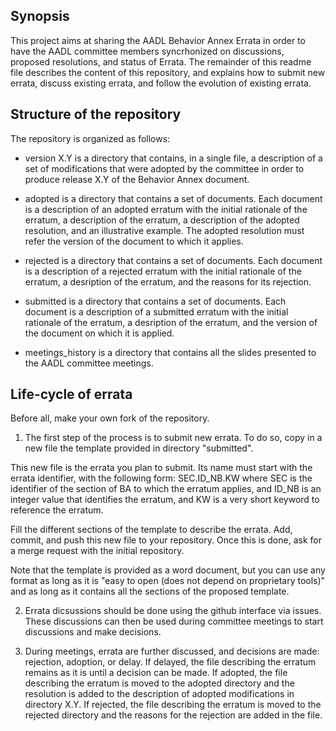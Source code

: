## Synopsis

This project aims at sharing the AADL Behavior Annex Errata in order
to have the AADL committee members syncrhonized on discussions,
proposed resolutions, and status of Errata. The remainder of this
readme file describes the content of this repository, and explains how
to submit new errata, discuss existing errata, and follow the
evolution of existing errata.

## Structure of the repository

The repository is organized as follows: 

- version X.Y is a directory that contains, in a single file, a
description of a set of modifications that were adopted by the
committee in order to produce release X.Y of the Behavior Annex
document.

- adopted is a directory that contains a set of documents. Each
  document is a description of an adopted erratum with the initial
  rationale of the erratum, a description of the erratum, a
  description of the adopted resolution, and an illustrative
  example. The adopted resolution must refer the version of the
  document to which it applies.

- rejected is a directory that contains a set of documents. Each
  document is a description of a rejected erratum with the initial
  rationale of the erratum, a desription of the erratum, and the
  reasons for its rejection.

- submitted is a directory that contains a set of documents. Each
  document is a description of a submitted erratum with the initial
  rationale of the erratum, a desription of the erratum, and the
  version of the document on which it is applied.

- meetings_history is a directory that contains all the slides
  presented to the AADL committee meetings.

## Life-cycle of errata

Before all, make your own fork of the repository.

1) The first step of the process is to submit new errata. To do so, copy
in a new file the template provided in directory "submitted". 

This new file is the errata you plan to submit. Its name must start
with the errata identifier, with the following form: SEC.ID_NB.KW
where SEC is the identifier of the section of BA to which the erratum
applies, and ID_NB is an integer value that identifies the erratum,
and KW is a very short keyword to reference the erratum.

Fill the different sections of the template to describe the
errata. Add, commit, and push this new file to your repository. Once
this is done, ask for a merge request with the initial repository.

Note that the template is provided as a word document, but you can use
any format as long as it is "easy to open (does not depend on
proprietary tools)" and as long as it contains all the sections of the
proposed template.

2) Errata dicsussions should be done using the github interface via
issues. These discussions can then be used during committee meetings
to start discussions and make decisions.

3) During meetings, errata are further discussed, and decisions are
made: rejection, adoption, or delay. If delayed, the file describing
the erratum remains as it is until a decision can be made. If adopted,
the file describing the erratum is moved to the adopted directory and
the resolution is added to the description of adopted modifications in
directory X.Y. If rejected, the file describing the erratum is moved
to the rejected directory and the reasons for the rejection are added
in the file.

